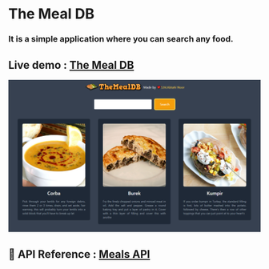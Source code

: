 # The Meal DB
### It is a simple application where you can search any food.

## Live demo : [The Meal DB](https://19smabtahinoor.github.io/The-MealDB-Vanilla-JS)

![ss](image/ss.png)

## 🚀 API Reference : [Meals API](https://www.themealdb.com/api.php)